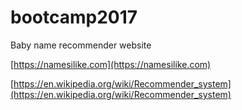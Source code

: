 # bootcamp2017

Baby name recommender website

[https://namesilike.com](https://namesilike.com)

[https://en.wikipedia.org/wiki/Recommender_system](https://en.wikipedia.org/wiki/Recommender_system)

